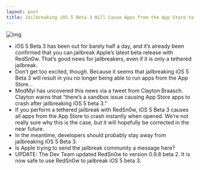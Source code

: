 ```yaml
---
layout: post
title: Jailbreaking iOS 5 Beta 3 Will Cause Apps from the App Store to Not Work
---
```

![img](http://media.idownloadblog.com/wp-content/uploads/2011/06/iOS5Beta2.png)
* iOS 5 Beta 3 has been out for barely half a day, and it’s already been confirmed that you can jailbreak Apple’s latest beta release with RedSn0w. That’s good news for jailbreakers, even if it is only a tethered jailbreak.
* Don’t get too excited, though. Because it seems that jailbreaking iOS 5 Beta 3 will result in you no longer being able to run apps from the App Store…
* ModMyi has uncovered this news via a tweet from Clayton Braasch. Clayton warns that “there’s a sandbox issue causing App Store apps to crash after jailbreaking iOS 5 beta 3.”
* If you perform a tethered jailbreak with RedSn0w, iOS 5 Beta 3 causes all apps from the App Store to crash instantly when opened. We’re not really sure why this is the case, but it will hopefully be corrected in the near future.
* In the meantime, developers should probably stay away from jailbreaking iOS 5 Beta 3.
* Is Apple trying to send the jailbreak community a message here?
* UPDATE: The Dev Team updated RedSn0w to version 0.9.8 beta 2. It is now safe to use RedSn0w to jailbreak iOS 5 beta 3.

